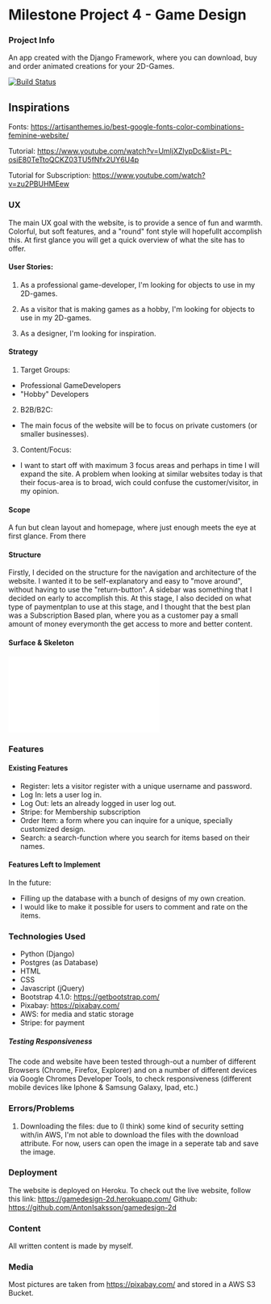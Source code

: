 # Milestone Project 4 - Game Design

### Project Info ### 
An app created with the Django Framework, where you can download, buy and order animated creations for your 2D-Games.

[![Build Status](https://travis-ci.org/AntonIsaksson/gamedesign-2d.svg?branch=master)](https://travis-ci.org/AntonIsaksson/gamedesign-2d)


## Inspirations

Fonts: https://artisanthemes.io/best-google-fonts-color-combinations-feminine-website/

Tutorial: https://www.youtube.com/watch?v=UmljXZIypDc&list=PL-osiE80TeTtoQCKZ03TU5fNfx2UY6U4p

Tutorial for Subscription: https://www.youtube.com/watch?v=zu2PBUHMEew


### UX ###

The main UX goal with the website, is to provide a sence of fun and warmth. Colorful, but soft features, and a "round" font style will hopefullt accomplish this. At first glance you will get a quick overview of what the site has to offer.


#### User Stories: ####

1.	As a professional game-developer, I'm looking for objects to use in my 2D-games.  

2.	As a visitor that is making games as a hobby, I'm looking for objects to use in my 2D-games.

3.	As a designer, I'm looking for inspiration.                

#### Strategy ####

1. Target Groups:
-  Professional GameDevelopers
-  "Hobby" Developers
2. B2B/B2C:
-  The main focus of the website will be to focus on private customers (or smaller businesses).
3. Content/Focus:
-  I want to start off with maximum 3 focus areas and perhaps in time I will expand the site. A problem when looking at similar websites today is that their focus-area is to broad, wich could confuse the customer/visitor, in my opinion. 

#### Scope ####

A fun but clean layout and homepage, where just enough meets the eye at first glance. From there 

#### Structure ####

Firstly, I decided on the structure for the navigation and architecture of the website. I wanted it to be self-explanatory and easy to "move around", without having to use the "return-button". A sidebar was something that I decided on early to accomplish this. At this stage, I also decided on what type of paymentplan to use at this stage, and I thought that the best plan was a Subscription Based plan, where you as a customer pay a small amount of money everymonth the get access to more and better content.  

#### Surface & Skeleton ####

![Wireframe](/wireframes/MileStoneProject4-WireFrame.pdf)


### Features ###

#### Existing Features ####

-   Register: lets a visitor register with a unique username and password. 
-	Log In: lets a user log in.
-	Log Out: lets an already logged in user log out.
-	Stripe: for Membership subscription
-	Order Item: a form where you can inquire for a unique, specially customized design. 
-   Search: a search-function where you search for items based on their names.



#### Features Left to Implement ####

In the future:
- Filling up the database with a bunch of designs of my own creation.
- I would like to make it possible for users to comment and rate on the items. 

### Technologies Used ###

-   Python (Django)
-   Postgres (as Database)
-	HTML
-	CSS
-   Javascript (jQuery)
-	Bootstrap 4.1.0: https://getbootstrap.com/
-	Pixabay: https://pixabay.com/
-   AWS: for media and static storage
-   Stripe: for payment



##### Testing Responsiveness #####
The code and website have been tested through-out a number of different Browsers (Chrome, Firefox, Explorer) and on a number of different devices via Google Chromes Developer Tools, to check responsiveness (different mobile devices like Iphone & Samsung Galaxy, Ipad, etc.) 


### Errors/Problems ### 

1. Downloading the files: due to (I think) some kind of security setting with/in AWS, I'm not able to download the files with the download attribute. For now, users can open the image in a seperate tab and save the image. 

### Deployment ###

The website is deployed on Heroku. To check out the live website, follow this link: https://gamedesign-2d.herokuapp.com/
Github: https://github.com/AntonIsaksson/gamedesign-2d 

### Content ###

All written content is made by myself.

### Media ###

Most pictures are taken from https://pixabay.com/ and stored in a AWS S3 Bucket. 